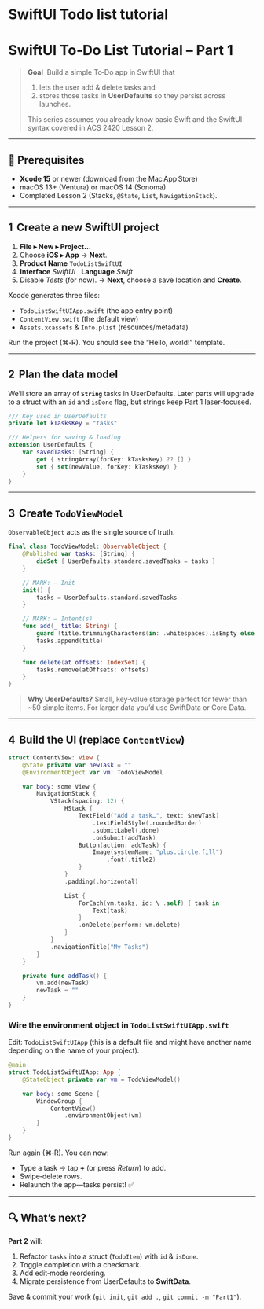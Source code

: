 # SwiftUI Todo list tutorial

# SwiftUI To‑Do List Tutorial – Part 1

> **Goal**  Build a simple To‑Do app in SwiftUI that
>
> 1. lets the user add & delete tasks and
> 2. stores those tasks in **UserDefaults** so they persist across launches.
>
> This series assumes you already know basic Swift and the SwiftUI syntax covered in ACS 2420 Lesson 2.

---

## 🧰 Prerequisites

* **Xcode 15** or newer (download from the Mac App Store)
* macOS 13+ (Ventura) or macOS 14 (Sonoma)
* Completed Lesson 2 (Stacks, `@State`, `List`, `NavigationStack`).

---

## 1  Create a new SwiftUI project

1. **File ▸ New ▸ Project…**
2. Choose **iOS ▸ App** → **Next**.
3. **Product Name** `TodoListSwiftUI`
4. **Interface** *SwiftUI*   **Language** *Swift*
5. Disable *Tests* (for now). → **Next**, choose a save location and **Create**.

Xcode generates three files:

* `TodoListSwiftUIApp.swift` (the app entry point)
* `ContentView.swift` (the default view)
* `Assets.xcassets` & `Info.plist` (resources/metadata)

Run the project (⌘‑R). You should see the “Hello, world!” template.

---

## 2  Plan the data model

We’ll store an array of **`String`** tasks in UserDefaults. Later parts will upgrade to a struct with an `id` and `isDone` flag, but strings keep Part 1 laser‑focused.

```swift
/// Key used in UserDefaults
private let kTasksKey = "tasks"

/// Helpers for saving & loading
extension UserDefaults {
    var savedTasks: [String] {
        get { stringArray(forKey: kTasksKey) ?? [] }
        set { set(newValue, forKey: kTasksKey) }
    }
}
```

---

## 3  Create `TodoViewModel`

`ObservableObject` acts as the single source of truth.

```swift
final class TodoViewModel: ObservableObject {
    @Published var tasks: [String] {
        didSet { UserDefaults.standard.savedTasks = tasks }
    }

    // MARK: – Init
    init() {
        tasks = UserDefaults.standard.savedTasks
    }

    // MARK: – Intent(s)
    func add(_ title: String) {
        guard !title.trimmingCharacters(in: .whitespaces).isEmpty else { return }
        tasks.append(title)
    }

    func delete(at offsets: IndexSet) {
        tasks.remove(atOffsets: offsets)
    }
}
```

> **Why UserDefaults?** Small, key‑value storage perfect for fewer than \~50 simple items. For larger data you’d use SwiftData or Core Data.

---

## 4  Build the UI (replace `ContentView`)

```swift
struct ContentView: View {
    @State private var newTask = ""
    @EnvironmentObject var vm: TodoViewModel

    var body: some View {
        NavigationStack {
            VStack(spacing: 12) {
                HStack {
                    TextField("Add a task…", text: $newTask)
                        .textFieldStyle(.roundedBorder)
                        .submitLabel(.done)
                        .onSubmit(addTask)
                    Button(action: addTask) {
                        Image(systemName: "plus.circle.fill")
                            .font(.title2)
                    }
                }
                .padding(.horizontal)

                List {
                    ForEach(vm.tasks, id: \ .self) { task in
                        Text(task)
                    }
                    .onDelete(perform: vm.delete)
                }
            }
            .navigationTitle("My Tasks")
        }
    }

    private func addTask() {
        vm.add(newTask)
        newTask = ""
    }
}
```

### Wire the environment object in `TodoListSwiftUIApp.swift`

Edit: `TodoListSwiftUIApp` (this is a default file and might have another name depending on the name of your project).

```swift
@main
struct TodoListSwiftUIApp: App {
    @StateObject private var vm = TodoViewModel()

    var body: some Scene {
        WindowGroup {
            ContentView()
                .environmentObject(vm)
        }
    }
}
```

Run again (⌘‑R). You can now:

* Type a task → tap **+** (or press *Return*) to add.
* Swipe‑delete rows.
* Relaunch the app—tasks persist! ✅

---

## 🔍 What’s next?

**Part 2** will:

1. Refactor `tasks` into a struct (`TodoItem`) with `id` & `isDone`.
2. Toggle completion with a checkmark.
3. Add edit‑mode reordering.
4. Migrate persistence from UserDefaults to **SwiftData**.

Save & commit your work (`git init`, `git add .`, `git commit -m "Part1"`).

